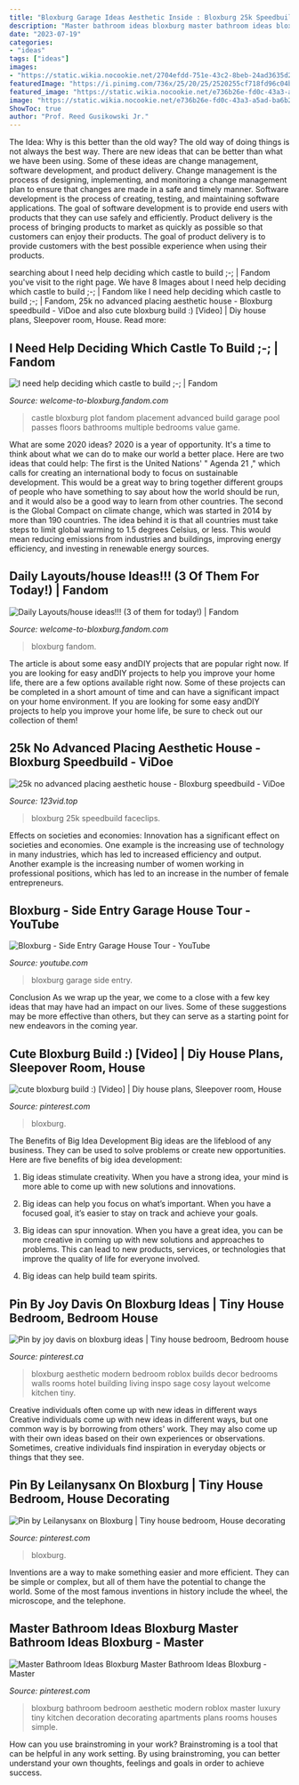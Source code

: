 ```yaml
---
title: "Bloxburg Garage Ideas Aesthetic Inside : Bloxburg 25k Speedbuild Faceclips"
description: "Master bathroom ideas bloxburg master bathroom ideas bloxburg"
date: "2023-07-19"
categories:
- "ideas"
tags: ["ideas"]
images:
- "https://static.wikia.nocookie.net/2704efdd-751e-43c2-8beb-24ad3635d2a0/scale-to-width/755"
featuredImage: "https://i.pinimg.com/736x/25/20/25/2520255cf718fd96c04b3c421114d6f8.jpg"
featured_image: "https://static.wikia.nocookie.net/e736b26e-fd0c-43a3-a5ad-ba6b230ffc53"
image: "https://static.wikia.nocookie.net/e736b26e-fd0c-43a3-a5ad-ba6b230ffc53"
ShowToc: true
author: "Prof. Reed Gusikowski Jr."
---
```



The Idea: Why is this better than the old way?
The old way of doing things is not always the best way. There are new ideas that can be better than what we have been using. Some of these ideas are change management, software development, and product delivery. Change management is the process of designing, implementing, and monitoring a change management plan to ensure that changes are made in a safe and timely manner. Software development is the process of creating, testing, and maintaining software applications. The goal of software development is to provide end users with products that they can use safely and efficiently. Product delivery is the process of bringing products to market as quickly as possible so that customers can enjoy their products. The goal of product delivery is to provide customers with the best possible experience when using their products.

	

		
searching about I need help deciding which castle to build ;-; | Fandom you've visit to the right page. We have 8 Images about I need help deciding which castle to build ;-; | Fandom like I need help deciding which castle to build ;-; | Fandom, 25k no advanced placing aesthetic house - Bloxburg speedbuild - ViDoe and also cute bloxburg build :) [Video] | Diy house plans, Sleepover room, House. Read more:
		
    
## I Need Help Deciding Which Castle To Build ;-; | Fandom

<img loading=lazy src="https://static.wikia.nocookie.net/e736b26e-fd0c-43a3-a5ad-ba6b230ffc53" onerror="this.onerror=null;this.src='https://tse2.mm.bing.net/th?id=OIP.MIWnBrRJ8XSUUyzCY7uM5gHaDs&amp;pid=15.1';" alt="I need help deciding which castle to build ;-; | Fandom">

_Source: welcome-to-bloxburg.fandom.com_

>castle bloxburg plot fandom placement advanced build garage pool passes floors bathrooms multiple bedrooms value game. 

	

What are some 2020 ideas?
2020 is a year of opportunity. It's a time to think about what we can do to make our world a better place. Here are two ideas that could help: 
The first is the United Nations' " Agenda 21 ," which calls for creating an international body to focus on sustainable development. This would be a great way to bring together different groups of people who have something to say about how the world should be run, and it would also be a good way to learn from other countries. 
The second is the Global Compact on climate change, which was started in 2014 by more than 190 countries. The idea behind it is that all countries must take steps to limit global warming to 1.5 degrees Celsius, or less. This would mean reducing emissions from industries and buildings, improving energy efficiency, and investing in renewable energy sources.

    
## Daily Layouts/house Ideas!!! (3 Of Them For Today!) | Fandom

<img loading=lazy src="https://static.wikia.nocookie.net/2704efdd-751e-43c2-8beb-24ad3635d2a0/scale-to-width/755" onerror="this.onerror=null;this.src='https://tse4.mm.bing.net/th?id=OIP.Ka2gQuCO2KzJtWo_tPFmygHaFv&amp;pid=15.1';" alt="Daily Layouts/house ideas!!! (3 of them for today!) | Fandom">

_Source: welcome-to-bloxburg.fandom.com_

>bloxburg fandom. 

	

The article is about some easy andDIY projects that are popular right now.
If you are looking for easy andDIY projects to help you improve your home life, there are a few options available right now. Some of these projects can be completed in a short amount of time and can have a significant impact on your home environment. If you are looking for some easy andDIY projects to help you improve your home life, be sure to check out our collection of them!

    
## 25k No Advanced Placing Aesthetic House - Bloxburg Speedbuild - ViDoe

<img loading=lazy src="https://i.ytimg.com/vi/D7-0OTEMmYM/maxresdefault.jpg" onerror="this.onerror=null;this.src='https://tse1.mm.bing.net/th?id=OIP.YzOZYMDX26c1PRVO_Dm2kQHaEK&amp;pid=15.1';" alt="25k no advanced placing aesthetic house - Bloxburg speedbuild - ViDoe">

_Source: 123vid.top_

>bloxburg 25k speedbuild faceclips. 

	

Effects on societies and economies:
Innovation has a significant effect on societies and economies. One example is the increasing use of technology in many industries, which has led to increased efficiency and output. Another example is the increasing number of women working in professional positions, which has led to an increase in the number of female entrepreneurs.

    
## Bloxburg - Side Entry Garage House Tour - YouTube

<img loading=lazy src="https://i.ytimg.com/vi/zqfpO_UhRN4/maxresdefault.jpg" onerror="this.onerror=null;this.src='https://tse3.mm.bing.net/th?id=OIP.RVV8byAO2UxvS_nS1x9_PAHaEK&amp;pid=15.1';" alt="Bloxburg - Side Entry Garage House Tour - YouTube">

_Source: youtube.com_

>bloxburg garage side entry. 

	

Conclusion
As we wrap up the year, we come to a close with a few key ideas that may have had an impact on our lives. Some of these suggestions may be more effective than others, but they can serve as a starting point for new endeavors in the coming year.

    
## Cute Bloxburg Build :) [Video] | Diy House Plans, Sleepover Room, House

<img loading=lazy src="https://i.pinimg.com/736x/3c/61/17/3c6117ebf3d1299a5e694ff1e778e941.jpg" onerror="this.onerror=null;this.src='https://tse1.mm.bing.net/th?id=OIP.9Cm88ughXOq2dSJt1pPzMAHaNF&amp;pid=15.1';" alt="cute bloxburg build :) [Video] | Diy house plans, Sleepover room, House">

_Source: pinterest.com_

>bloxburg. 

	

The Benefits of Big Idea Development
Big ideas are the lifeblood of any business. They can be used to solve problems or create new opportunities. Here are five benefits of big idea development:
1. Big ideas stimulate creativity. When you have a strong idea, your mind is more able to come up with new solutions and innovations.

2. Big ideas can help you focus on what’s important. When you have a focused goal, it’s easier to stay on track and achieve your goals.

3. Big ideas can spur innovation. When you have a great idea, you can be more creative in coming up with new solutions and approaches to problems. This can lead to new products, services, or technologies that improve the quality of life for everyone involved.

4. Big ideas can help build team spirits.

    
## Pin By Joy Davis On Bloxburg Ideas | Tiny House Bedroom, Bedroom House

<img loading=lazy src="https://i.pinimg.com/736x/25/20/25/2520255cf718fd96c04b3c421114d6f8.jpg" onerror="this.onerror=null;this.src='https://tse1.mm.bing.net/th?id=OIP.6SS7Yje57TVQJ-6cXjAKqQHaEK&amp;pid=15.1';" alt="Pin by joy davis on bloxburg ideas | Tiny house bedroom, Bedroom house">

_Source: pinterest.ca_

>bloxburg aesthetic modern bedroom roblox builds decor bedrooms walls rooms hotel building living inspo sage cosy layout welcome kitchen tiny. 

	

Creative individuals often come up with new ideas in different ways
Creative individuals come up with new ideas in different ways, but one common way is by borrowing from others' work. They may also come up with their own ideas based on their own experiences or observations. Sometimes, creative individuals find inspiration in everyday objects or things that they see.

    
## Pin By Leilanysanx On Bloxburg | Tiny House Bedroom, House Decorating

<img loading=lazy src="https://i.pinimg.com/736x/44/7a/3a/447a3aac8eab31bfe1b46663a6c58153.jpg" onerror="this.onerror=null;this.src='https://tse1.mm.bing.net/th?id=OIP.X7PxMxnOxCYoCxt544fOZwHaD3&amp;pid=15.1';" alt="Pin by Leilanysanx on Bloxburg | Tiny house bedroom, House decorating">

_Source: pinterest.com_

>bloxburg. 

	

Inventions are a way to make something easier and more efficient. They can be simple or complex, but all of them have the potential to change the world. Some of the most famous inventions in history include the wheel, the microscope, and the telephone.

    
## Master Bathroom Ideas Bloxburg Master Bathroom Ideas Bloxburg - Master

<img loading=lazy src="https://i.pinimg.com/originals/94/74/8a/94748aec7a64f64cf4021b6dca07ddac.jpg" onerror="this.onerror=null;this.src='https://tse3.mm.bing.net/th?id=OIP.0DSoynR8fvCCWVgZDirkaQHaEK&amp;pid=15.1';" alt="Master Bathroom Ideas Bloxburg Master Bathroom Ideas Bloxburg - Master">

_Source: pinterest.com_

>bloxburg bathroom bedroom aesthetic modern roblox master luxury tiny kitchen decoration decorating apartments plans rooms houses simple. 

	

How can you use brainstroming in your work?
Brainstroming is a tool that can be helpful in any work setting. By using brainstroming, you can better understand your own thoughts, feelings and goals in order to achieve success.

